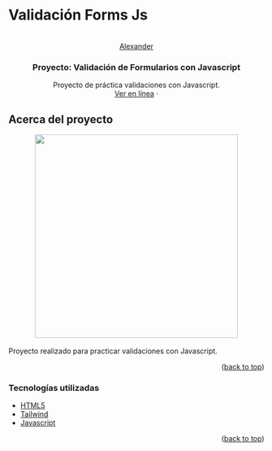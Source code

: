 # Validación Forms Js
<br />
<div align="center" id="top">
  <a href="https://alexander-portfolio.netlify.app/">
    Alexander
  </a>

  <h3 align="center">Proyecto: Validación de Formularios con Javascript</h3>

  <p align="center">
    Proyecto de práctica validaciones con Javascript.
    <br />
    <a href="https://validacionformsjs.netlify.app/" target="_blank">Ver en línea</a>
    ·
  </p>
</div>

<!-- ABOUT THE PROJECT -->
## Acerca del proyecto

<div align="center">
    <img src="https://i.postimg.cc/ZYx0jfg8/image.png" width="400px"</img> 
</div>

<br/>
Proyecto realizado para practicar validaciones con Javascript.

<p align="right">(<a href="#top">back to top</a>)</p>

### Tecnologías utilizadas

* [HTML5](https://developer.mozilla.org/es/docs/Glossary/HTML5)
* [Tailwind](https://tailwindcss.com/)
* [Javascript](https://developer.mozilla.org/es/docs/Web/JavaScript)


<p align="right">(<a href="#top">back to top</a>)</p>
